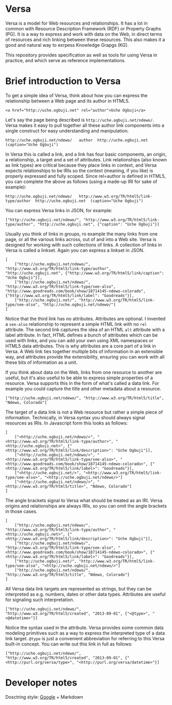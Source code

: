 # Versa

Versa is a model for Web resources and relationships. It has a lot in common
with Resource Description Framework (RDF) or Property Graphs (PG). It is
a way to express and work with data on the Web, in direct terms of resources
and rich linking between these resources. This also makes it a good and
natural way to exrpess Knowledge Grapgs (KG).

This repository provides specification as well as tools for using Versa in
practice, and which serve as reference implementations.

# Brief introduction to Versa

To get a simple idea of Versa, think about how you can express the relationship
between a Web page and its author in HTML5. 

    <a href="http://uche.ogbuji.net" rel="author">Uche Ogbuji</a>
    
Let's say the page being described is `http://uche.ogbuji.net/ndewo/`.
Versa makes it easy to pull together all these author link components into a single construct for easy understanding and manipulation.

    http://uche.ogbuji.net/ndewo/   author  http://uche.ogbuji.net  (caption="Uche Ogbuji")

In Versa this is called a link, and a link has four basic components, an
origin, a relationship, a target and a set of attributes. Link relationships
(also known as link types) are critical because they place links in context,
and Versa expects relationships to be IRIs so the context (meaning, if you like)
is properly expressed and fully scoped. Since rel=author is defined in HTML5,
you can complete the above as follows (using a made-up IRI for sake of example):

    http://uche.ogbuji.net/ndewo/   http://www.w3.org/TR/html5/link-type/author  http://uche.ogbuji.net  (caption="Uche Ogbuji")

You can express Versa links in JSON, for example:

    ["http://uche.ogbuji.net/ndewo/", "http://www.w3.org/TR/html5/link-type/author", "http://uche.ogbuji.net", {"caption": "Uche Ogbuji"}]

Usually you think of links in groups, ro example the many links from one page,
or all the various links across, out of and into a Web site. Versa is
designed for working with such collections of links. A collection of links
in Versa is called a linkset. Again you can express a linkset in JSON.

    [
        ["http://uche.ogbuji.net/ndewo/", "http://www.w3.org/TR/html5/link-type/author", "http://uche.ogbuji.net", {"http://www.w3.org/TR/html5/link/caption": "Uche Ogbuji"}],
        ["http://uche.ogbuji.net/ndewo/", "http://www.w3.org/TR/html5/link-type/see-also", "http://www.goodreads.com/book/show/18714145-ndewo-colorado", {"http://www.w3.org/TR/html5/link/label": "Goodreads"}],
        ["http://uche.ogbuji.net/", "http://www.w3.org/TR/html5/link-type/see-also", "http://uche.ogbuji.net/ndewo/"]
    ]

Notice that the third link has no attributes. Attributes are optional. I
invented a `see-also` relationship to represent a simple HTML link with no
`rel` attribute. The second link captures the idea of an HTML `alt`
attribute with a label attribute. In fact, HTML defines a bunch of
attributes which can be used with links, and you can add your own using XML
namespaces or HTML5 data attributes. This is why attributes are a core part
of a link in Versa. A Web link ties together multiple bits of information
in an extensible way, and attributes provide the extensibility, ensuring you
can work with all these bits of information as a unit.

If you think about data on the Web, links from one resource to another are
useful, but it's also useful to be able to express simple properties of a
resource. Versa supports this in the form of what's called a data link.
For example you could capture the title and other metadata about a resource.

    ["http://uche.ogbuji.net/ndewo/", "http://www.w3.org/TR/html5/title", "Ndewo, Colorado"]

The target of a data link is not a Web resource but rather a simple piece of
information. Technically, in Versa syntax you should always signal resources
as IRIs. In Javascript form this looks as follows:

    [
        ["<http://uche.ogbuji.net/ndewo/>", "<http://www.w3.org/TR/html5/link-type/author>", "<http://uche.ogbuji.net>", {"<http://www.w3.org/TR/html5/link/description>": "Uche Ogbuji"}],
        ["<http://uche.ogbuji.net/ndewo/>", "<http://www.w3.org/TR/html5/link-type/see-also>", "<http://www.goodreads.com/book/show/18714145-ndewo-colorado>", {"<http://www.w3.org/TR/html5/link/label>": "Goodreads"}],
        ["<http://uche.ogbuji.net/>", "<http://www.w3.org/TR/html5/link-type/see-also>", "<http://uche.ogbuji.net/ndewo/>"]
        ["<http://uche.ogbuji.net/ndewo/>", "<http://www.w3.org/TR/html5/title>", "Ndewo, Colorado"]
    ]

The angle brackets signal to Versa what should be treated as an IRI.
Versa origins and relationships are always IRIs, so you can omit the angle
brackets in those cases.

    [
        ["http://uche.ogbuji.net/ndewo/", "http://www.w3.org/TR/html5/link-type/author", "<http://uche.ogbuji.net>", {"<http://www.w3.org/TR/html5/link/description>": "Uche Ogbuji"}],
        ["http://uche.ogbuji.net/ndewo/", "http://www.w3.org/TR/html5/link-type/see-also", "<http://www.goodreads.com/book/show/18714145-ndewo-colorado>", {"<http://www.w3.org/TR/html5/link/label>": "Goodreads"}],
        ["http://uche.ogbuji.net/", "http://www.w3.org/TR/html5/link-type/see-also", "<http://uche.ogbuji.net/ndewo/>"]
        ["http://uche.ogbuji.net/ndewo/", "http://www.w3.org/TR/html5/title", "Ndewo, Colorado"]
    ]

All Versa data link targets are represented as strings, but they can be
interpreted as e.g. numbers, dates or other data types. Attributes are
useful for signaling such interpretation.

    ["http://uche.ogbuji.net/ndewo/", "http://www.w3.org/TR/html5/created", "2013-09-01", {"<@type>", "<@datetime>"}]

Notice the syntax used in the attribute. Versa provides some common data
modeling primitives such as a way to express the interpreted type of a data
link target. `@type` is just a convenient abbreviation for referring
to this Versa built-in concept. You can write out this link in full as follows:

    ["http://uche.ogbuji.net/ndewo/", "http://www.w3.org/TR/html5/created", "2013-09-01", {"<http://purl.org/versa/type>", "<http://purl.org/versa/datetime>"}]

# Developer notes

Dosctring style: [Google](https://google.github.io/styleguide/pyguide.html#38-comments-and-docstrings) + Markdown
